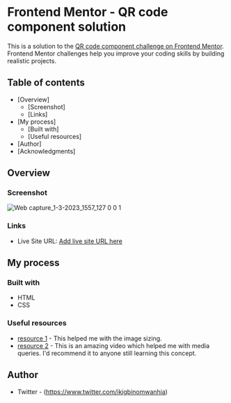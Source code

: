 # Frontend Mentor - QR code component solution

This is a solution to the [QR code component challenge on Frontend Mentor](https://www.frontendmentor.io/challenges/qr-code-component-iux_sIO_H). Frontend Mentor challenges help you improve your coding skills by building realistic projects. 

## Table of contents

- [Overview]
  - [Screenshot]
  - [Links]
- [My process]
  - [Built with]
  - [Useful resources]
- [Author]
- [Acknowledgments]



## Overview

### Screenshot

![Web capture_1-3-2023_1557_127 0 0 1](https://user-images.githubusercontent.com/71214218/222015627-83bc932e-bd5c-4f9c-a87f-db055a36862c.jpeg)



### Links
- Live Site URL: [Add live site URL here](https://your-live-site-url.com)

## My process

### Built with

- HTML
- CSS 



### Useful resources

- [ resource 1](https://www.w3schools.com) - This helped me with the image sizing.
- [ resource 2](https://bit.ly/DaveGrayWebDevRoadmap) - This is an amazing video which helped me with media queries. I'd recommend it to anyone still learning this concept.


## Author


- Twitter - (https://www.twitter.com/ikigbinomwanhia)




